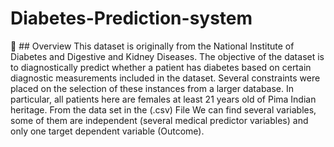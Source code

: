 # Diabetes-Prediction-system

💫 ## Overview
This dataset is originally from the National Institute of Diabetes and Digestive and Kidney Diseases. The objective of the dataset is to diagnostically predict whether a patient has diabetes based on certain diagnostic measurements included in the dataset. Several constraints were placed on the selection of these instances from a larger database. In particular, all patients here are females at least 21 years old of Pima Indian heritage. From the data set in the (.csv) File We can find several variables, some of them are independent
(several medical predictor variables) and only one target dependent variable (Outcome).

